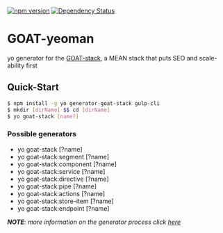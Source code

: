 
[![npm version](https://img.shields.io/npm/v/generator-goat-stack.svg)](https://www.npmjs.com/package/generator-goat-stack)
[![Dependency Status](https://img.shields.io/david/projectSHAI/GOAT-stack.svg)](https://david-dm.org/JCThomas4214/GOAT-yeoman.svg)

# GOAT-yeoman
yo generator for the [GOAT-stack](https://github.com/projectSHAI/GOAT-stack), a MEAN stack that puts SEO and scale-ability first

## Quick-Start

```sh
$ npm install -g yo generator-goat-stack gulp-cli
$ mkdir [dirName] $$ cd [dirName]
$ yo goat-stack [name?]
```

### Possible generators

  + yo goat-stack [?name]
  + yo goat-stack:segment [?name]
  + yo goat-stack:component [?name]
  + yo goat-stack:service [?name]
  + yo goat-stack:directive [?name]
  + yo goat-stack:pipe [?name]
  + yo goat-stack:actions [?name]
  + yo goat-stack:store-item [?name]
  + yo goat-stack:endpoint [?name]
  
_**NOTE**: more information on the generator process click [here](https://github.com/projectSHAI/GOAT-stack/wiki/Yeoman-Generator-usage)_
